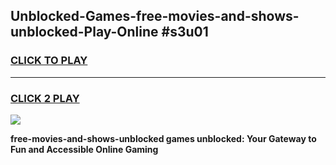
## Unblocked-Games-free-movies-and-shows-unblocked-Play-Online #s3u01
<h3>
<a href="https://news.freeplayer.one?title=free-movies-and-shows-unblocked&ref=3">CLICK TO PLAY</a></h3>
<hr>

<h3>
<a href="https://news.freeplayer.one?title=free-movies-and-shows-unblocked&ref=3">CLICK 2 PLAY</a>
  
</h3>

<a href="https://news.freeplayer.one?title=free-movies-and-shows-unblocked&ref=3"><img src="https://clearcache.store/games.png"></a>


**free-movies-and-shows-unblocked games unblocked: Your Gateway to Fun and Accessible Online Gaming**
